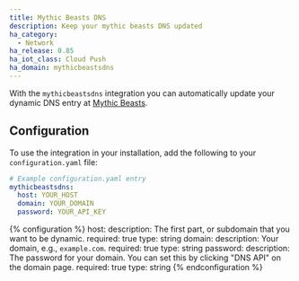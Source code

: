 ```yaml
---
title: Mythic Beasts DNS
description: Keep your mythic beasts DNS updated
ha_category:
  - Network
ha_release: 0.85
ha_iot_class: Cloud Push
ha_domain: mythicbeastsdns
---
```


With the `mythicbeastsdns` integration you can automatically update your dynamic DNS entry at [Mythic Beasts](https://www.mythic-beasts.com/).

## Configuration

To use the integration in your installation, add the following to your `configuration.yaml` file:

```yaml
# Example configuration.yaml entry
mythicbeastsdns:
  host: YOUR_HOST
  domain: YOUR_DOMAIN
  password: YOUR_API_KEY
```

{% configuration %}
  host:
    description: The first part, or subdomain that you want to be dynamic.
    required: true
    type: string
  domain:
    description: Your domain, e.g., `example.com`.
    required: true
    type: string
  password:
    description: The password for your domain. You can set this by clicking "DNS API" on the domain page.
    required: true
    type: string
{% endconfiguration %}
